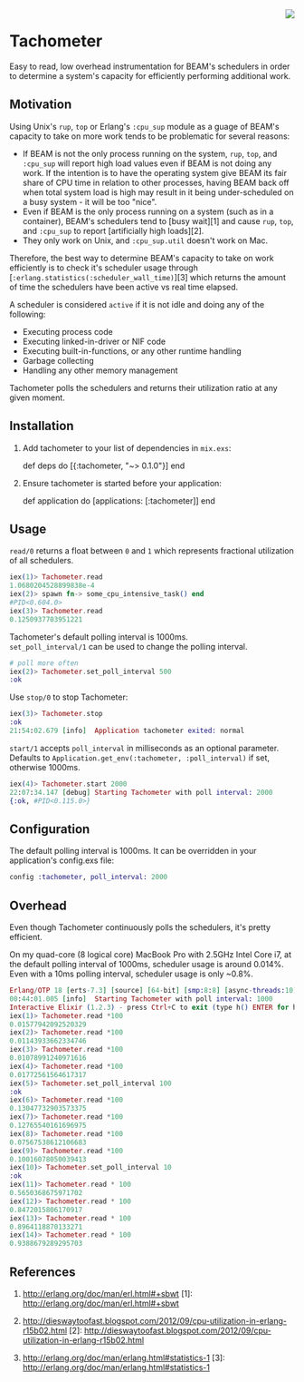 <img align="right" src="http://i.imgur.com/HzxXvu9.png">

# Tachometer

Easy to read, low overhead instrumentation for BEAM's schedulers in order to determine a system's capacity for 
efficiently performing additional work.

## Motivation

Using Unix's `rup`, `top` or Erlang's `:cpu_sup` module as a guage of BEAM's capacity
to take on more work tends to be problematic for several reasons:

* If BEAM is not the only process running on the system, `rup`, `top`, and `:cpu_sup` will report high load values 
even if BEAM is not doing any work.  If the intention is to have the operating system give BEAM its fair share of 
CPU time in relation to other processes, having BEAM back off when total system load is high may result in it 
being under-scheduled on a busy system - it will be too "nice".
* Even if BEAM is the only process running on a system (such as in a container), BEAM's schedulers tend to 
[busy wait][1] and cause `rup`, `top`, and `:cpu_sup` to report [artificially high loads][2].
* They only work on Unix, and `:cpu_sup.util` doesn't work on Mac.

Therefore, the best way to determine BEAM's capacity to take on work efficiently is to check it's scheduler usage 
through [`:erlang.statistics(:scheduler_wall_time)`][3] which returns the amount of time the schedulers have been 
active vs real time elapsed.

A scheduler is considered `active` if it is not idle and doing any of the following:
  - Executing process code
  - Executing linked-in-driver or NIF code
  - Executing built-in-functions, or any other runtime handling
  - Garbage collecting
  - Handling any other memory management

Tachometer polls the schedulers and returns their utilization ratio at any given moment.
  

## Installation
  1. Add tachometer to your list of dependencies in `mix.exs`:

        def deps do
          [{:tachometer, "~> 0.1.0"}]
        end

  2. Ensure tachometer is started before your application:

        def application do
          [applications: [:tachometer]]
        end

## Usage

`read/0` returns a float between `0` and `1` which represents fractional utilization of all schedulers.
```elixir
iex(1)> Tachometer.read
1.0680204528899838e-4
iex(2)> spawn fn-> some_cpu_intensive_task() end
#PID<0.604.0>
iex(3)> Tachometer.read
0.1250937703951221
```

Tachometer's default polling interval is 1000ms.  
`set_poll_interval/1` can be used to change the polling interval.
```elixir
# poll more often
iex(2)> Tachometer.set_poll_interval 500
:ok
```

Use `stop/0` to stop Tachometer:
```elixir
iex(3)> Tachometer.stop                  
:ok
21:54:02.679 [info]  Application tachometer exited: normal
```

`start/1` accepts `poll_interval` in milliseconds as an optional parameter.  
Defaults to `Application.get_env(:tachometer, :poll_interval)` if set, otherwise 1000ms.

```elixir
iex(4)> Tachometer.start 2000
22:07:34.147 [debug] Starting Tachometer with poll interval: 2000
{:ok, #PID<0.115.0>}
```

## Configuration

The default polling interval is 1000ms.  It can be overridden in your application's config.exs file:

```elixir
config :tachometer, poll_interval: 2000
```

## Overhead
Even though Tachometer continuously polls the schedulers, it's pretty efficient.

On my quad-core (8 logical core) MacBook Pro with 2.5GHz Intel Core i7, at the default polling interval of 1000ms, 
scheduler usage is around 0.014%.  Even with a 10ms polling interval, scheduler usage is only ~0.8%.

```elixir
Erlang/OTP 18 [erts-7.3] [source] [64-bit] [smp:8:8] [async-threads:10] [hipe] [kernel-poll:false] [dtrace]
00:44:01.005 [info]  Starting Tachometer with poll interval: 1000
Interactive Elixir (1.2.3) - press Ctrl+C to exit (type h() ENTER for help)
iex(1)> Tachometer.read *100
0.01577942092520329
iex(2)> Tachometer.read *100
0.01143933662334746
iex(3)> Tachometer.read *100
0.01078991240971616
iex(4)> Tachometer.read *100
0.01772561564617317
iex(5)> Tachometer.set_poll_interval 100
:ok
iex(6)> Tachometer.read *100            
0.13047732903573375
iex(7)> Tachometer.read *100
0.12765540161696975
iex(8)> Tachometer.read *100
0.07567538612106683
iex(9)> Tachometer.read *100
0.10016078050039413
iex(10)> Tachometer.set_poll_interval 10  
:ok
iex(11)> Tachometer.read * 100
0.5650368675971702
iex(12)> Tachometer.read * 100
0.8472015806170917
iex(13)> Tachometer.read * 100
0.8964118870133271
iex(14)> Tachometer.read * 100
0.9388679289295703
```

## References
1. http://erlang.org/doc/man/erl.html#+sbwt
[1]: http://erlang.org/doc/man/erl.html#+sbwt

2. http://dieswaytoofast.blogspot.com/2012/09/cpu-utilization-in-erlang-r15b02.html
[2]: http://dieswaytoofast.blogspot.com/2012/09/cpu-utilization-in-erlang-r15b02.html

3. http://erlang.org/doc/man/erlang.html#statistics-1
[3]: http://erlang.org/doc/man/erlang.html#statistics-1
